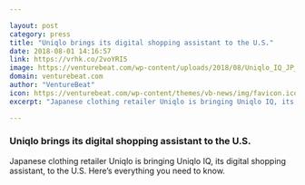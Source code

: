 ```yaml
---

layout: post
category: press
title: "Uniqlo brings its digital shopping assistant to the U.S."
date: 2018-08-01 14:16:57
link: https://vrhk.co/2voYRI5
image: https://venturebeat.com/wp-content/uploads/2018/08/Uniqlo_IQ_JP_screens_EN.png?fit=1200%2C927&strip=all
domain: venturebeat.com
author: "VentureBeat"
icon: https://venturebeat.com/wp-content/themes/vb-news/img/favicon.ico
excerpt: "Japanese clothing retailer Uniqlo is bringing Uniqlo IQ, its digital shopping assistant, to the U.S. Here’s everything you need to know."

---
```


### Uniqlo brings its digital shopping assistant to the U.S.

Japanese clothing retailer Uniqlo is bringing Uniqlo IQ, its digital shopping assistant, to the U.S. Here’s everything you need to know.